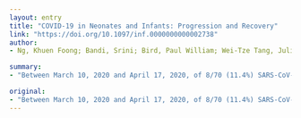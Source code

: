 ```yaml
---
layout: entry
title: "COVID-19 in Neonates and Infants: Progression and Recovery"
link: "https://doi.org/10.1097/inf.0000000000002738"
author:
- Ng, Khuen Foong; Bandi, Srini; Bird, Paul William; Wei-Tze Tang, Julian

summary:
- "Between March 10, 2020 and April 17, 2020, of 8/70 (11.4%) SARS-CoV-2 positive infants that presented, 5/8 (63%) developed fever, 4/8 (50%) had lower respiratory tract involvement, 2/8 (25%) had neutropenia and thrombocytosis. Only 1/8 (13%) required pediatric intensive care. All patients were eventually discharged home well. Authors have no funding or conflicts of interest to disclose."

original:
- "Between March 10, 2020 and April 17, 2020, of 8/70 (11.4%) SARS-CoV-2 positive infants that presented, 5/8 (63%) developed fever, 4/8 (50%) had lower respiratory tract involvement, 2/8 (25%) had neutropenia and thrombocytosis, and 4/8 infants (50%) were treated for suspected sepsis with broad-spectrum antibiotics. Only 1/8 (13%) required pediatric intensive care. All patients were eventually discharged home well. Accepted for publication April 27, 2020. The authors have no funding or conflicts of interest to disclose. Address for correspondence: Khuen Foong Ng, MBBS(UM), MRCPCH(UK), PGcert (Genomic Medicine), Paediatric Department, University Hospitals of Leicester NHS Trust, Infirmary Square, Leicester LE1 5WW, United Kingdom. E-mail: khuenfoong.ng@nhs.net. Copyright ?? 2020 Wolters Kluwer Health, Inc. All rights reserved."
---
```


